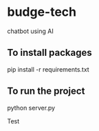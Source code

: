 # budge-tech
chatbot using AI

## To install packages
pip install -r requirements.txt

## To run the project 
python server.py

Test